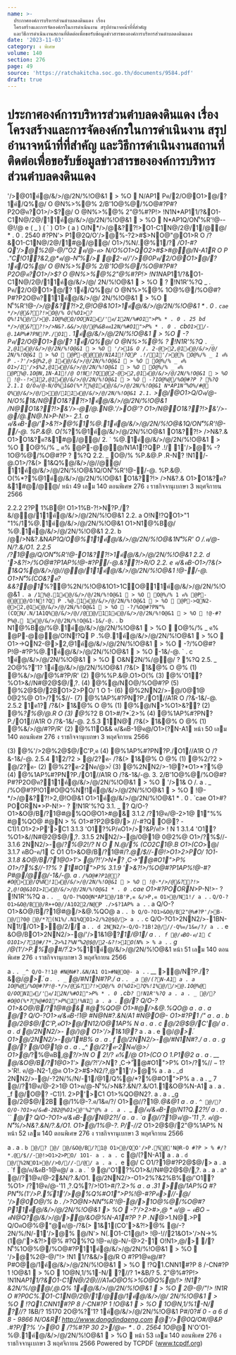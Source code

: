 ```yaml
---
name: >-
  ประกาศองค์การบริหารส่วนตำบลดงดินแดง เรื่อง
  โครงสร้างและการจัดองค์กรในการดำเนินงาน สรุปอำนาจหน้าที่ที่สำคัญ
  และวิธีการดำเนินงานสถานที่ติดต่อเพื่อขอรับข้อมูลข่าวสารขององค์การบริหารส่วนตำบลดงดินแดง
date: '2023-11-03'
category: ง พิเศษ
volume: 140
section: 276
page: 49
source: 'https://ratchakitcha.soc.go.th/documents/9584.pdf'
draft: true
---
```


# ประกาศองค์การบริหารส่วนตำบลดงดินแดง เรื่อง โครงสร้างและการจัดองค์กรในการดำเนินงาน สรุปอำนาจหน้าที่ที่สำคัญ และวิธีการดำเนินงานสถานที่ติดต่อเพื่อขอรับข้อมูลข่าวสารขององค์การบริหารส่วนตำบลดงดินแดง

'/>@01ค์@/&/>/@/2N/%!O@&1  > %O  N/AP1 Pค/2/O@O1>@/? 1ค์/Q%@/ O @N%>%@% 2/B'1O@%@/%O@#?P#?P2O@ค?O1>/>$?@/ O @N%>%@% 2"@%#?P!> !N1N*AP11/?&O1-C1N@/2@/11ค์@/&/>/@/2N/%!O@&1  > %O  N*AP1Q/ON'็%R'!@--@!/@ e ( _ ) ( ` ) O1> ( a ) O/N*/>/@&??!>O1-C1N@/2@/1/@@/ * . 0 . 2540 #?PN'> P1@2Q/O'/>@%-?2>#$>NO@"@O1>R O /?&O1-C1N@/2@/1#@/@@/ O1>/%N/.@%1/? */O1-#?Q'/>@%2@-@/"O2 ค/@-ค> N/O%O1>QO2>#$>#@@/N-A1R O P ."C!O1?&2,@*ค/@-N'็%/> @2-ค//'/>@0Pค/2/O@O1>@/? 1ค์/Q%@/ O @N%>%@% 2/B'1O@%@/%O@#?P#?P2O@ค?O1>/>$? O @N%>%@%2"@%#?P!> !N1N*AP11/?&O1-C1N@/2@/11ค์@/&/>/@/ 2N/%!O@&1  > %O  ? !N1R'%?Q _ . Pค/2/O@O1>@/? 1ค์/Q%@/ O @N%>%@% 1O@%@/%O@#?P#?P2O@ค?11ค์@/&/>/@/ 2N/%!O@&1  > %O  N'็%R'!@-*/>/@&??!>2,@!O@&1O1>1ค์@/&/>/@/2N/%!O@&1 * . 0 . `cae */>/@&??!>O@/% O(%O1>?Q%!1%@//>@.1O@%@Q/OON1ค์/'ค/12N/%#O1">P% * . 0 . 25 bd */>/@&??!>/>N&?.&&/>/@/@%&Bคค12N/%#O1">P% * . 0 . `cb` O1>/-@.1AP%#?PN?P./O1 ` . 1ค์@/&/>/@/2N/%!O@&1  > %O  -?Pค/2/O@O1>@/? 1ค์/Q%@/ O @N%>%@% ? !N1R'%?Q ` . _ 2,@1ค์@/&/>/@/2N/%!O@&1  > %O  '/>1& O /. 2-@>2,@1ค์@/&/>/@/ 2N/%!O@&1  > %O  @P-@@@/N1A1!?QP .!/1'/>@% O@%/% _ 1 ค% P .-?'/>$@%2,@ 1ค์@/&/>/@/2N/%!O@&1  > %O  O@%/% _ ค% O1>/1'/>$%2,@1ค์@/&/>/@/2N/%!O@&1  > %O  O@%/% _ ค% @P%@.1O@N,1N-A1!/@ O!N!?Q@2-@>2,@1ค์@/&/>/@/2N/%!O@&1  > %O  !@--!>12,@1ค์@/&/>/@/2N/%!O@&1  > %O  -?1O@%@/%O@#?P ? %?Q 2.1.1 Q/Oค/@-N/O%1&O(%*?%@1ค์@/&/>/@/2N/%!O@&1 N*AP1N'็%O%/#@ Q%@/&/>/@/>@/11ค์@/&/>/@/2N/%!O@&1 2.1. ` *>@/@O1>Q/Oค/@-N/O%1&/N@O1&??!>1ค์@/&/>/@/2N/%!O@&1 /N@O1&??!>&'/>-@/@.N@.'/>O@'? O1>/N@O1&??!>&'/>-@/@.N@.N*>P-N!>- 2.1. a ค/&คB-@/'>&?!>@%1%@.1ค์@/&/>/@/2N/%!O@&1Q/ON'็%R'!@-/-@. %P.&@. O(%*?%@1ค์@/&/>/@/2N/%!O@&1 O1&??!> />N&?.& O1>O1&?ค?&1#@/@@/ 2. ` %@.1ค์@/&/>/@/2N/%!O@&1  > %O  O@%/% _ ค% @P-@@@/N1A1!?QP .!/ 1'/>@% -?1O@%@/%O@#?P ? %?Q 2.2. _ O@/% %P.&@.P .R-N? !N1/-@.O1>/?&(> 1&Q%@/&/>/@//@@/ 11ค์@/&/>/@/2N/%!O@&1Q/ON'็%R'!@-/-@. %P.&@. O(%*?%@1ค์@/&/>/@/2N/%!O@&1 O1&??!> />N&?.& O1>O1&?ค?&1#@/@@/ หน้า 49 เลม 140 ตอนพิเศษ 276 ง ราชกิจจานุเบกษา 3 พฤศจิกายน 2566

2.2.2 2?P 1%B@! O1>1%B-?!>N?P./?&/@@/11ค์@/&/>/@/2N/%!O@&1 2.2. a O!N!?QO1>"1 "1%/1%@.1ค์@/&/>/@/2N/%!O@&1 O1>N1@%B@/ %@.1ค์@/&/>/@/2N/%!O@&1 2.2. b /@/>N&?.&N*AP1Q/O@%11ค์@/&/>/@/2N/%!O@&1N'็%R' O /.ค/@-N/?.&/O1. 2.2.5 /?1@@/Q/ON'็%R'!@-O1&??!>1ค์@/&/>/@/2N/%!O@&1 2.2. d '>&?!>/%O@#?P1AP%!@-#?P/-@.&??!>R/O 2.2. e ค/&คB-O1>/?&(> 1&Q%@/&/>/@//@@/11ค์@/&/>/@/2N/%!O@&1 !@-/-@. O1>N'็%(CO&?ค?&&?@1*%?@%2N/%!O@&1O1>1CO@11ค์@/&/>/@/2N/%!O@&1 ` . a /1%@.1ค์@/&/>/@/2N/%!O@&1  > %O  O@%/% 1 ค% @P-@@@/O!N!?Q P .%@.1ค์@/&/>/@/2N/%!O@&1  > %O  @P->QN2-@>2,@1ค์@/&/>/@/2N/%!O@&1  > %O  -?/%O@#?PN'็%(CON/.N/1A1Q%@/&/>/@//@@/11ค์@/&/>/@/2N/%!O@&1  > %O  !@-#?P%@. 1ค์@/&/>/@/2N/%!O@&1-1&/-@. ` . b N1@%B@/%@.1ค์@/&/>/@/2N/%!O@&1  > %O  O@%/% _ ค% @P-@@@/O!N!?Q P .%@.1ค์@/&/>/@/2N/%!O@&1  > %O  O1>->QN2-@>2,@1ค์@/&/>/@/2N/%!O@&1  > %O  -?/%O@#?P!@-#?P%@.1ค์@/&/>/@/2N/%!O@&1  > %O -1&/-@. ` . c 1ค์@/&/>/@/2N/%!O@&1  > %O  O&N2N/%/@@/ ? %?Q 2.5. _ 2O@%?'1? 1ค์@/&/>/@/2N/%!O@&1 /?&(> 1&@% O @% (1) @%&/>/@/@%#?P/R' (2) @%%P.&@.O1>O(% (3) @%'O1?%O1>&//N#@2@$@/,?. (4) @%@/NO@/%O@#?P (5) @%2@$@/2BO1>2>PO/ 1 O 1- (6) @%2NN2/>-@/0@1@ 0@2%@ O1>/?%$//- (7) @%1AP%#?PN?P./O1//A1R O /?&-1&/-@. 2.5.2 1ค1? /?&(> 1&@% O @% (1) @%@/N>%O1>&?? (2) @%*?%@/@.R O (3) @%*?2 B O1>#/?*.์2>% (4) @%1AP%#?PN?P./O1//A1R O /?&-1&/-@. 2.5.3 1N@ /?&(> 1&@% O @% (1) @%&/>/@/#?P/R' (2) @%11O&& ค/&คB-1@ค@/O1>(?N-A1 หน้า 50 เลม 140 ตอนพิเศษ 276 ง ราชกิจจานุเบกษา 3 พฤศจิกายน 2566

(3) @%'/>2@%2@$@/C'P,ค (4) @%1AP%#?PN?P./O1//A1R O /?&-1&/-@. 2.5.4 12/?2 > @/2?ค- /?&(> 1&@% O @% (1) @%2/?2 > @/2?ค- (2) @%2?ค-2Nค/@>/์ (3) @%2NN2/>-1@?*O1>*?%@ (4) @%1AP%#?PN?P./O1//A1R O /?&-1&/-@. 3. 2/B'1O@%@/%O@#?P#?P2O@ค?11ค์@/&/>/@/2N/%!O@&1  > %O  '/>1& O /. a . _ /%O@#?P!O1#O@Q%N!1ค์@/&/>/@/2N/%!O@&1  > %O  !@-*/>/@&??!>2,@!O@&1 O1>1ค์@/&/>/@/2N/%!O@&1 * . 0 . `cae O1>#?POORN*>P-N!>- ? !N1R'%?Q 3.1. _ ? Q/O-?O1>&O@/B/?1@#@%QO@O1>#@& 3.1.2 /?1@ค/@-2>1@ 1"%% #@%QO@ #@N > % O1>#?P2@$@/> //-#?Q O@? -C1)1.O1>2>P'>C1 3.1.3 'O1?%P/คO1>/>?&P/ค!> ! N 1 3.1.4 'O1?%O1>&//N#@2@$@/,?. 3.1.5 2NN2/>-@/0@1@ 0@2%@ O1>/?%$//- 3.1.6 2NN2/>-@/*?%@2!/? N O  N.@/% (CO2C1@.B O1>(CO*>@/ 3.1.7 คBO-ค/1 C O1 O1>&O@/B/?1@#/?*.@/$//-@!>O1>2>PO/ 1O1- 3.1.8 &O@/B/?1@0>1'> @/?!'/>N*? ,C->'ั@#O1">P% O1>/?%$//-1?% ? 1#O1">P% 3.1.9 '>&?!>/%O@#?P1AP%!@-#?P#@/@@/-1&/-@. a . ` /%O@#?P1@? #O@>@/Q%N!1ค์@/&/>/@/2N/%!O@&1  > %O  !@-*/>/@&??!> 2,@!O@&1O1>1ค์@/&/>/@/2N/%!O@&1 * . 0 . `cae O1>#?POORN*>P-N!>- ? !N1R'%?Q a . ` . _ Q/O-?%QO@N*AP1@/1B'P,ค &/>P,ค O1>@/N1!/ a . ` . ` Q/O-?O1>&O@/B@/R++O@//A1O22/N@P ./>$?1AP% a . ` . a Q/O-?O1>&O@/B/?1@#@/>&@.%QO@ a . ` . b Q/O-?O1>&O@/B2"@%#?P'/>B- @/?0@ @/*?(N1%/.N1%QO1>2/%2@$@/> a . ` . c Q/O-?O1>2NN2/>-1BN-N1!//O1>>@/2//์ a . ` . d 2NN2/>-Q/O-?1B!2@///-Q%ค/1&ค/?/ a . ` . e &O@/BO1>2NN2/>-@/'/>1&1@?*1/@1/ a . ` . f @/คBO-ค/1 C O1O1>/?1@#/?*.์2>%1?%N'็%2@$@/2-&?!>1O(N% > % a . ` . g /@(1'/>P.%์@#/?*.์2>%11ค์@/&/>/@/2N/%!O@&1 หน้า 51 เลม 140 ตอนพิเศษ 276 ง ราชกิจจานุเบกษา 3 พฤศจิกายน 2566

a . ` . _^ Q/O-?!1@ #N@N#?.&N/A1 O1>#N@O@- a . ` . __ >@/N?P./?&@/*@>.์ a . ` . _` @/#N1N#?P./ a . ` . _a @/(?N-A1 a . a 1O@%@/%O@#?P!@-*/>/@&??!>O@/% O(%O1>?Q%!1%@//>@.1O@%@ Q/OON1ค์/'ค/12N/%#O1">P% * . 0 . `cb` ? !N1R'%?Q a . a . _ @/? #O@O(%*?%@#O1">P%1!%N1 a . a . ` @/? Q/O-?O1>&O@/B/?1@#@& #@%QO@ O1>#@/>&@.%QO@ a . a . a @/? Q/O-?O1>ค/&คB-!1@ #N@N#?.&N/A1 #N@O@- O1>#?P1 /" a . a . b @/2@$@/C'P,คO1>@/N12/O@1AP% N a . a . c @/2@$@/C'@/ a . a . d @/2NN2/>- @/)@ O1>'/>1&1@?* a . a . e @/*@>.์ O1>@/2NN2/>-@/1#B% a . a . f @/2NN2/>-@/#N1N#?./ a . a . g @/? @/0@1@ a . a . _^ @/2?ค-2Nค/@>/์ O1>@/*?%@คB,@*?/>!N O  2!/? ค%/@ O1>(CO O 1.P1@2 a . a . __ @/&O@/B/?1@0>1'> @/?!'/>N*? ,C->'ั@#O1">P% O1>/?%$//-1?% ? 1#O1">P% a . a . _` @/'/?&'/BO/1NB-%O11? O1>@/? @/N?P./?&#?P1.CN1@0?. a . a . _a @/? Q/O-?O1>&O@/B/?1@2"@%#?P*?(N1%/.N1%Q a . a . _b @/2NN2/>-?0@ a . a . _c @/2NN2/>-'/>@$>'R!. ค/@-N2-1,@ค O1>2>#$>N2/?,@*1'/>@% a . a . _d 2NN2/>-@/-?2N/%/N/-1/@1/Q%@/*?%@#O1">P% a . a . _ 7 @//?1@ค/@-2>1@ O1>ค/@-N'็%/>N&?.&N/?.&/O1.1&O@%N-A1 a . a . _f @/O@? -C1)1. 2>P'>C1 O1>%QO@N2?. a . a . _g @/2@$@/2B @/1%@-?.ค/1&ค/?/ O1>@//?1@*.@&@1 a . a . `^ @/? Q/O-?O1>ค/&คB-2B2@%O1>@'%2"@% a . a . `_ @/ค/&คB-@/N1?Q.2?!/์ a . a . `` @/? Q/O-?O1>ค/&คB-@/N@2?!/์ a . a . `a @//?1@ค/@-'11 ,?. ค/@-N'็%/>N&?.&N/?.&/O1. O1>@/1%@-?. P/-//2* O1>2@$@/2"@%1AP% N หน้า 52 เลม 140 ตอนพิเศษ 276 ง ราชกิจจานุเบกษา 3 พฤศจิกายน 2566

a . a . `b @/? @/ @/&O@/B/?1@ O1>@/QO'/>P.%์@'N@R-O #?P > % #/?*.@/$//-@!>O1>2>PO/ 1O1- a . a . `c @/(?N-A1 a . a . `d @/%2NO1>@//>0///-/@/ a . a . `e @/ C O1/?1@#?P2@$@/> a . a . `f @/ค/&คB-1@ค@/ a . a . ` 9 @/'O1?%O1>&//N#@2@$@/,?. a . a . a^ @//?1@ค/@-2&N/?.&/O1. @/2NN2/>-O1>2%?&2%B%@/'O1?%O1> /?1@ค/@-'11 ,?.Q%?/>!O1>#/?*.์2>% a . a .31 >@/1AP%Q #?PN'็%(1'/>P.%์1'/>@%Q%#O1">P%!@-#?Pค>//-@/ '/>@0O@/% b . />$? O @N%>%@%11ค์@/&/>/@/2N/%!O@&1  > %O  @/&/>/@//@@/11ค์@/&/>/@/2N/%!O@&1  > %O  >!O1N'็%R'N*AP1'/>P.%์2B 1'/>@%Q%#O1">P%N> (12?-0#$>NN'็%R'!@-@/>1O@%@/%O@#?P11ค์@/&/>/@/2N/%!O@&1  > %O  -?'/>2>#$>,@* ค/@-คBO-คN@Q%N>,@/>11ค์/'ค/1#O1">P% @/1 ?Q%!1%@/'>&?!>@% @/1O@%/.ค/@-2> / O1>@/!1&2%1!N1ค/@-!O1@/1'/>@%Q%#O1">P% #?Q%?Q P .-? (CO/?&(> 1&(11@%Q%@/'>&?!>/%O@#?P12N/%/@@/ !O1QO/>$?@/&/>/@/>@/&O@%N-A1#?P ? P .N*@>1.N@.>P Q/OคO@%@"@ค/@-/?&(> 1&1(CO'>&?!>@% @/-?2N/%/N/-1'/>@% @/N'> N(.O1-C1@/!> !@-!//21&O1>'/>N->%(1@/'>&?!>@% #?Q%?Q !@-ค/@-N/-@>2-1 O!N1>,@/> /?N'็%1O@%@/%O@#?P11ค์@/&/>/@/2N/%!O@&1  > %O  '/>@%2@-@/"!> !N1 1/?&&/>@/R O #?P1@ค@/#?P#O@@/1ค์@/&/>/@/2N/%!O@&1  > %O  !?Q1.CNN1#?P 8 /-CN#?P 1 !O@&1  > %O  1O@N,1/%1-N/ ?//? 1*&B/? 5. 2"@%#?P!> !N1N*AP11/?&O1-C1N@/2@///A1คO@O%>%O@Q%@/!> !N1?&2N/%/@@/,@.Q% 1ค์@/&/>/@/2N/%!O@&1  > %O  2@-@/"!> !N1R O #?P0C%.์O1-C1N@/2@/1/@@/1ค์@/&/>/@/ 2N/%!O@&1  > %O  !?Q1.CNN1#?P 8 /-CN#?P 1 !O@&1  > %O  1O@N,1/%1-N/ ?//? 1*&B/? 15170 2O@%?'1? 1ค์@/&/>/@/2N/%!O@&1 P#/0?*#์ 0 - a 6 d 8 - 9866 N/O&R!์ http://www.dongdindaeng.com @'/>@0Q/O#/@&P .#?P/?% '/>@0  /?%#?P 30 2>/@ค- * . 0 . 2564 1O@*@ N'O'O1- %@.1ค์@/&/>/@/2N/%!O@&1  > %O  หน้า 53 เลม 140 ตอนพิเศษ 276 ง ราชกิจจานุเบกษา 3 พฤศจิกายน 2566 Powered by TCPDF (www.tcpdf.org)
